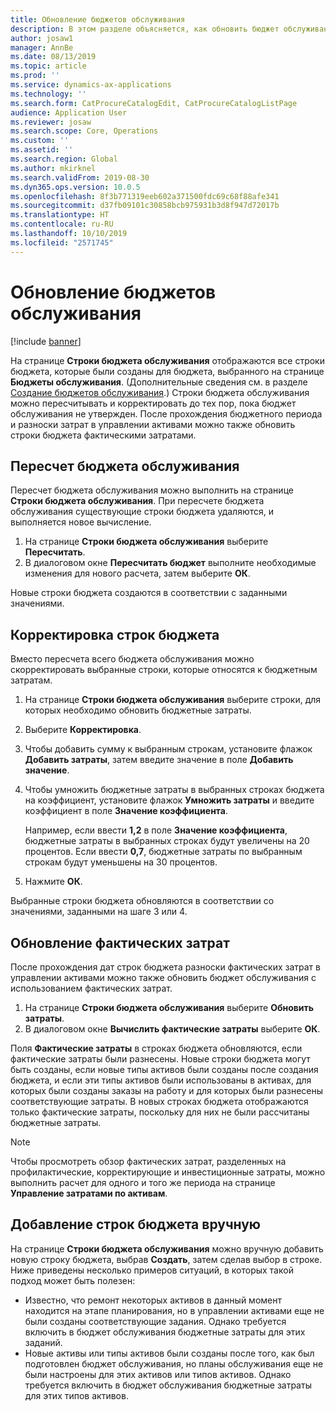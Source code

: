 ```yaml
---
title: Обновление бюджетов обслуживания
description: В этом разделе объясняется, как обновить бюджет обслуживания в управлении активами.
author: josaw1
manager: AnnBe
ms.date: 08/13/2019
ms.topic: article
ms.prod: ''
ms.service: dynamics-ax-applications
ms.technology: ''
ms.search.form: CatProcureCatalogEdit, CatProcureCatalogListPage
audience: Application User
ms.reviewer: josaw
ms.search.scope: Core, Operations
ms.custom: ''
ms.assetid: ''
ms.search.region: Global
ms.author: mkirknel
ms.search.validFrom: 2019-08-30
ms.dyn365.ops.version: 10.0.5
ms.openlocfilehash: 8f3b771319eeb602a371500fdc69c68f88afe341
ms.sourcegitcommit: d37fb09101c30858bcb975931b3d8f947d72017b
ms.translationtype: HT
ms.contentlocale: ru-RU
ms.lasthandoff: 10/10/2019
ms.locfileid: "2571745"
---
```

# <a name="update-maintenance-budgets"></a>Обновление бюджетов обслуживания

[!include [banner](../../includes/banner.md)]

 

На странице **Строки бюджета обслуживания** отображаются все строки бюджета, которые были созданы для бюджета, выбранного на странице **Бюджеты обслуживания**. (Дополнительные сведения см. в разделе [Создание бюджетов обслуживания](create-maintenance-budget.md).) Строки бюджета обслуживания можно пересчитывать и корректировать до тех пор, пока бюджет обслуживания не утвержден. После прохождения бюджетного периода и разноски затрат в управлении активами можно также обновить строки бюджета фактическими затратами.

## <a name="recalculate-a-maintenance-budget"></a>Пересчет бюджета обслуживания

Пересчет бюджета обслуживания можно выполнить на странице **Строки бюджета обслуживания**. При пересчете бюджета обслуживания существующие строки бюджета удаляются, и выполняется новое вычисление.

1. На странице **Строки бюджета обслуживания** выберите **Пересчитать**.
2. В диалоговом окне **Пересчитать бюджет** выполните необходимые изменения для нового расчета, затем выберите **ОК**.

Новые строки бюджета создаются в соответствии с заданными значениями.

## <a name="adjust-budget-lines"></a>Корректировка строк бюджета

Вместо пересчета всего бюджета обслуживания можно скорректировать выбранные строки, которые относятся к бюджетным затратам.

1. На странице **Строки бюджета обслуживания** выберите строки, для которых необходимо обновить бюджетные затраты.
2. Выберите **Корректировка**.
3. Чтобы добавить сумму к выбранным строкам, установите флажок **Добавить затраты**, затем введите значение в поле **Добавить значение**.
4. Чтобы умножить бюджетные затраты в выбранных строках бюджета на коэффициент, установите флажок **Умножить затраты** и введите коэффициент в поле **Значение коэффициента**.

    Например, если ввести **1,2** в поле **Значение коэффициента**, бюджетные затраты в выбранных строках будут увеличены на 20 процентов. Если ввести **0,7**, бюджетные затраты по выбранным строкам будут уменьшены на 30 процентов.

5. Нажмите **ОК**.

Выбранные строки бюджета обновляются в соответствии со значениями, заданными на шаге 3 или 4.

## <a name="update-actual-costs"></a>Обновление фактических затрат

После прохождения дат строк бюджета разноски фактических затрат в управлении активами можно также обновить бюджет обслуживания с использованием фактических затрат.

1. На странице **Строки бюджета обслуживания** выберите **Обновить затраты**.
2. В диалоговом окне **Вычислить фактические затраты** выберите **ОК**.

Поля **Фактические затраты** в строках бюджета обновляются, если фактические затраты были разнесены. Новые строки бюджета могут быть созданы, если новые типы активов были созданы после создания бюджета, и если эти типы активов были использованы в активах, для которых были созданы заказы на работу и для которых были разнесены соответствующие затраты. В новых строках бюджета отображаются только фактические затраты, поскольку для них не были рассчитаны бюджетные затраты.

> [!NOTE]
> Чтобы просмотреть обзор фактических затрат, разделенных на профилактические, корректирующие и инвестиционные затраты, можно выполнить расчет для одного и того же периода на странице **Управление затратами по активам**. 

## <a name="manually-add-budget-lines"></a>Добавление строк бюджета вручную

На странице **Строки бюджета обслуживания** можно вручную добавить новую строку бюджета, выбрав **Создать**, затем сделав выбор в строке. Ниже приведены несколько примеров ситуаций, в которых такой подход может быть полезен:

- Известно, что ремонт некоторых активов в данный момент находится на этапе планирования, но в управлении активами еще не были созданы соответствующие задания. Однако требуется включить в бюджет обслуживания бюджетные затраты для этих заданий.
- Новые активы или типы активов были созданы после того, как был подготовлен бюджет обслуживания, но планы обслуживания еще не были настроены для этих активов или типов активов. Однако требуется включить в бюджет обслуживания бюджетные затраты для этих типов активов.
